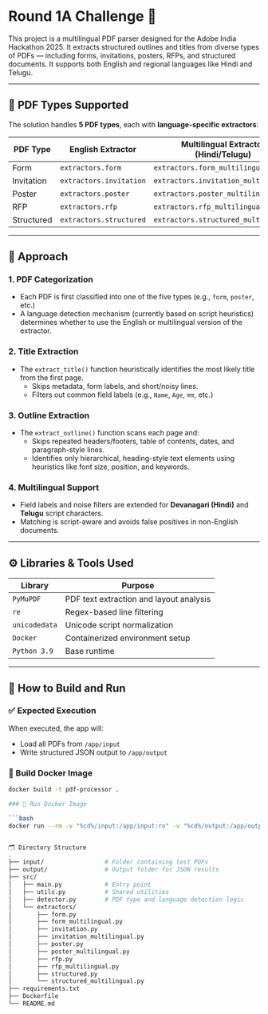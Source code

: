 # Round 1A Challenge 📝

This project is a multilingual PDF parser designed for the Adobe India Hackathon 2025. It extracts structured outlines and titles from diverse types of PDFs — including forms, invitations, posters, RFPs, and structured documents. It supports both English and regional languages like Hindi and Telugu.

---

## 📌 PDF Types Supported

The solution handles **5 PDF types**, each with **language-specific extractors**:

| PDF Type     | English Extractor       | Multilingual Extractor (Hindi/Telugu) |
|--------------|-------------------------|----------------------------------------|
| Form         | `extractors.form`       | `extractors.form_multilingual`        |
| Invitation   | `extractors.invitation` | `extractors.invitation_multilingual`  |
| Poster       | `extractors.poster`     | `extractors.poster_multilingual`      |
| RFP          | `extractors.rfp`        | `extractors.rfp_multilingual`         |
| Structured   | `extractors.structured` | `extractors.structured_multilingual`  |

---

## 🧠 Approach

### 1. **PDF Categorization**
- Each PDF is first classified into one of the five types (e.g., `form`, `poster`, etc.)
- A language detection mechanism (currently based on script heuristics) determines whether to use the English or multilingual version of the extractor.

### 2. **Title Extraction**
- The `extract_title()` function heuristically identifies the most likely title from the first page.
  - Skips metadata, form labels, and short/noisy lines.
  - Filters out common field labels (e.g., `Name`, `Age`, `पता`, etc.)

### 3. **Outline Extraction**
- The `extract_outline()` function scans each page and:
  - Skips repeated headers/footers, table of contents, dates, and paragraph-style lines.
  - Identifies only hierarchical, heading-style text elements using heuristics like font size, position, and keywords.

### 4. **Multilingual Support**
- Field labels and noise filters are extended for **Devanagari (Hindi)** and **Telugu** script characters.
- Matching is script-aware and avoids false positives in non-English documents.

---

## ⚙️ Libraries & Tools Used

| Library       | Purpose                                  |
|---------------|------------------------------------------|
| `PyMuPDF`     | PDF text extraction and layout analysis  |
| `re`          | Regex-based line filtering               |
| `unicodedata` | Unicode script normalization             |
| `Docker`      | Containerized environment setup          |
| `Python 3.9`  | Base runtime                             |

---

## 🚀 How to Build and Run

### ✅ Expected Execution
When executed, the app will:
- Load all PDFs from `/app/input`
- Write structured JSON output to `/app/output`

### 🔧 Build Docker Image

```bash
docker build -t pdf-processor .

### 🔧 Run Docker Image

```bash
docker run --rm -v "%cd%/input:/app/input:ro" -v "%cd%/output:/app/output" --network none pdf-processor


🗂️ Directory Structure
.
├── input/                 # Folder containing test PDFs
├── output/                # Output folder for JSON results
├── src/
│   ├── main.py            # Entry point
│   ├── utils.py           # Shared utilities
│   ├── detector.py        # PDF type and language detection logic
│   └── extractors/
│       ├── form.py
│       ├── form_multilingual.py
│       ├── invitation.py
│       ├── invitation_multilingual.py
│       ├── poster.py
│       ├── poster_multilingual.py
│       ├── rfp.py
│       ├── rfp_multilingual.py
│       ├── structured.py
│       └── structured_multilingual.py
├── requirements.txt
├── Dockerfile
└── README.md
